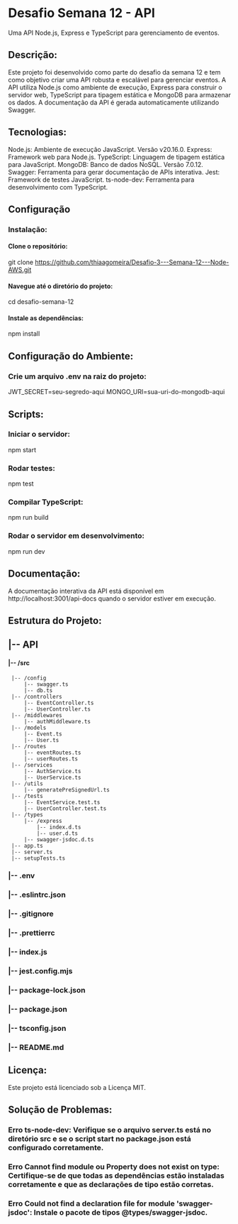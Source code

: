 # Desafio Semana 12 - API
Uma API Node.js, Express e TypeScript para gerenciamento de eventos.

## Descrição:
Este projeto foi desenvolvido como parte do desafio da semana 12 e tem como objetivo criar uma API robusta e escalável para gerenciar eventos. A API utiliza Node.js como ambiente de execução, Express para construir o servidor web, TypeScript para tipagem estática e MongoDB para armazenar os dados. A documentação da API é gerada automaticamente utilizando Swagger.

## Tecnologias:

Node.js: Ambiente de execução JavaScript. Versão v20.16.0.
Express: Framework web para Node.js.
TypeScript: Linguagem de tipagem estática para JavaScript.
MongoDB: Banco de dados NoSQL. Versão 7.0.12.
Swagger: Ferramenta para gerar documentação de APIs interativa.
Jest: Framework de testes JavaScript.
ts-node-dev: Ferramenta para desenvolvimento com TypeScript.

## Configuração

### Instalação:

#### Clone o repositório:
git clone https://github.com/thiaagomeira/Desafio-3---Semana-12---Node-AWS.git

#### Navegue até o diretório do projeto:
cd desafio-semana-12

#### Instale as dependências:
npm install

## Configuração do Ambiente:
### Crie um arquivo .env na raiz do projeto:
JWT_SECRET=seu-segredo-aqui
MONGO_URI=sua-uri-do-mongodb-aqui

## Scripts:
### Iniciar o servidor: 
npm start
### Rodar testes:
npm test
### Compilar TypeScript:
npm run build
### Rodar o servidor em desenvolvimento:
npm run dev

## Documentação:
A documentação interativa da API está disponível em http://localhost:3001/api-docs quando o servidor estiver em execução.

## Estrutura do Projeto:

## |-- API
#### |-- /src
     |-- /config
         |-- swagger.ts
         |-- db.ts
     |-- /controllers
         |-- EventController.ts
         |-- UserController.ts
     |-- /middlewares
         |-- authMiddleware.ts
     |-- /models
         |-- Event.ts
         |-- User.ts
     |-- /routes
         |-- eventRoutes.ts
         |-- userRoutes.ts
     |-- /services
         |-- AuthService.ts
         |-- UserService.ts
     |-- /utils
         |-- generatePreSignedUrl.ts
     |-- /tests
         |-- EventService.test.ts
         |-- UserController.test.ts
     |-- /types
         |-- /express
             |-- index.d.ts
             |-- user.d.ts
         |-- swagger-jsdoc.d.ts
     |-- app.ts
     |-- server.ts
     |-- setupTests.ts
### |-- .env
### |-- .eslintrc.json
### |-- .gitignore
### |-- .prettierrc
### |-- index.js
### |-- jest.config.mjs
### |-- package-lock.json
### |-- package.json
### |-- tsconfig.json
### |-- README.md


## Licença:
Este projeto está licenciado sob a Licença MIT.   

## Solução de Problemas:

### Erro ts-node-dev: Verifique se o arquivo server.ts está no diretório src e se o script start no package.json está configurado corretamente.
### Erro Cannot find module ou Property does not exist on type: Certifique-se de que todas as dependências estão instaladas corretamente e que as declarações de tipo estão corretas.
### Erro Could not find a declaration file for module 'swagger-jsdoc': Instale o pacote de tipos @types/swagger-jsdoc.
